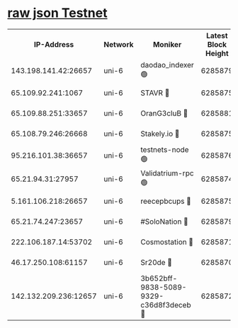 [raw json Testnet](https://rpc-check.junot.stavr.tech/junot/rpc-junot-result.json)
=


<table><tr><th>IP-Address</th><th>Network</th><th>Moniker</th><th>Latest Block Height</th><th>Earliest Block Height</th><th>Catching Up</th><th>Tx Index</th><th>Voting Power</th><th>Scan Time</th></tr><tr><td>143.198.141.42:26657</td><td>uni-6</td><td>daodao_indexer 🟢</td><td>6285879</td><td>1</td><td>False</td><td>off</td><td>0</td><td>2023-12-21T17:56:17.558420441UTC</td></tr><tr><td>65.109.92.241:1067</td><td>uni-6</td><td>STAVR 🔴</td><td>6285875</td><td>1138541</td><td>False</td><td>on</td><td>6047</td><td>2023-12-21T17:56:06.544439618UTC</td></tr><tr><td>65.109.88.251:33657</td><td>uni-6</td><td>OranG3cluB 🔴</td><td>6285881</td><td>1138541</td><td>False</td><td>on</td><td>11</td><td>2023-12-21T17:56:22.012135792UTC</td></tr><tr><td>65.108.79.246:26668</td><td>uni-6</td><td>Stakely.io 🔴</td><td>6285875</td><td>1570872</td><td>False</td><td>on</td><td>1310804</td><td>2023-12-21T17:56:07.652350522UTC</td></tr><tr><td>95.216.101.38:36657</td><td>uni-6</td><td>testnets-node 🟢</td><td>6285876</td><td>1615130</td><td>False</td><td>on</td><td>0</td><td>2023-12-21T17:56:10.107305998UTC</td></tr><tr><td>65.21.94.31:27957</td><td>uni-6</td><td>Validatrium-rpc 🟢</td><td>6285874</td><td>2943363</td><td>False</td><td>on</td><td>0</td><td>2023-12-21T17:56:02.015412474UTC</td></tr><tr><td>5.161.106.218:26657</td><td>uni-6</td><td>reecepbcups 🔴</td><td>6285875</td><td>4468422</td><td>False</td><td>on</td><td>105015</td><td>2023-12-21T17:56:07.243446607UTC</td></tr><tr><td>65.21.74.247:23657</td><td>uni-6</td><td>#SoloNation 🔴</td><td>6285879</td><td>5208001</td><td>False</td><td>on</td><td>112</td><td>2023-12-21T17:56:16.671116375UTC</td></tr><tr><td>222.106.187.14:53702</td><td>uni-6</td><td>Cosmostation 🔴</td><td>6285871</td><td>5344501</td><td>False</td><td>on</td><td>110003</td><td>2023-12-21T17:55:59.605547821UTC</td></tr><tr><td>46.17.250.108:61157</td><td>uni-6</td><td>Sr20de 🔴</td><td>6285870</td><td>5727371</td><td>False</td><td>on</td><td>28</td><td>2023-12-21T17:55:53.777688377UTC</td></tr><tr><td>142.132.209.236:12657</td><td>uni-6</td><td>3b652bff-9838-5089-9329-c36d8f3deceb 🔴</td><td>6285872</td><td>6281280</td><td>False</td><td>on</td><td>157563</td><td>2023-12-21T17:55:58.192708830UTC</td></tr></table>